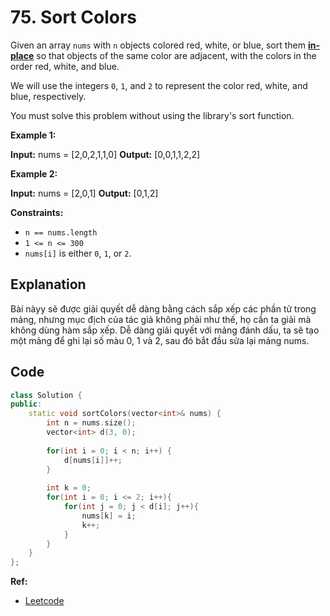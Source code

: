 
# **75. Sort Colors** 
 
  
Given an array  `nums`  with  `n`  objects colored red, white, or blue, sort them  **[in-place](https://en.wikipedia.org/wiki/In-place_algorithm)** so that objects of the same color are adjacent, with the colors in the order red, white, and blue.

We will use the integers  `0`,  `1`, and  `2`  to represent the color red, white, and blue, respectively.

You must solve this problem without using the library's sort function.

**Example 1:**

**Input:** nums = [2,0,2,1,1,0]
**Output:** [0,0,1,1,2,2]

**Example 2:**

**Input:** nums = [2,0,1]
**Output:** [0,1,2]

**Constraints:**

-   `n == nums.length`
-   `1 <= n <= 300`
-   `nums[i]`  is either  `0`,  `1`, or  `2`.

## Explanation  
Bài nàyy sẽ được giải quyết dễ dàng bằng cách sắp xếp các phần tử trong mảng, nhưng mục địch của tác giả không phải như thế, họ cần ta giải mà không dùng hàm sắp xếp. Dễ dàng giải quyết với mảng đánh dấu, ta sẽ tạo một mảng để ghi lại số màu 0, 1 và 2, sau đó bắt đầu sửa lại mảng nums.

## Code  
```c++
class Solution {  
public:  
    static void sortColors(vector<int>& nums) {  
        int n = nums.size();  
        vector<int> d(3, 0);  
  
        for(int i = 0; i < n; i++) {  
            d[nums[i]]++;  
        }  
  
        int k = 0;  
        for(int i = 0; i <= 2; i++){  
            for(int j = 0; j < d[i]; j++){  
                nums[k] = i;  
                k++;  
            }  
        }  
    }  
};
```

**Ref:**
- [Leetcode](https://leetcode.com/problems/sort-colors/) 